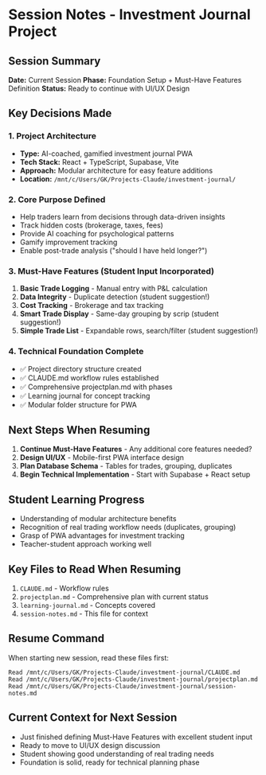 # Session Notes - Investment Journal Project

## Session Summary
**Date:** Current Session
**Phase:** Foundation Setup + Must-Have Features Definition
**Status:** Ready to continue with UI/UX Design

## Key Decisions Made

### 1. Project Architecture
- **Type:** AI-coached, gamified investment journal PWA
- **Tech Stack:** React + TypeScript, Supabase, Vite
- **Approach:** Modular architecture for easy feature additions
- **Location:** `/mnt/c/Users/GK/Projects-Claude/investment-journal/`

### 2. Core Purpose Defined
- Help traders learn from decisions through data-driven insights
- Track hidden costs (brokerage, taxes, fees)
- Provide AI coaching for psychological patterns
- Gamify improvement tracking
- Enable post-trade analysis ("should I have held longer?")

### 3. Must-Have Features (Student Input Incorporated)
1. **Basic Trade Logging** - Manual entry with P&L calculation
2. **Data Integrity** - Duplicate detection (student suggestion!)
3. **Cost Tracking** - Brokerage and tax tracking
4. **Smart Trade Display** - Same-day grouping by scrip (student suggestion!)
5. **Simple Trade List** - Expandable rows, search/filter (student suggestion!)

### 4. Technical Foundation Complete
- ✅ Project directory structure created
- ✅ CLAUDE.md workflow rules established
- ✅ Comprehensive projectplan.md with phases
- ✅ Learning journal for concept tracking
- ✅ Modular folder structure for PWA

## Next Steps When Resuming
1. **Continue Must-Have Features** - Any additional core features needed?
2. **Design UI/UX** - Mobile-first PWA interface design
3. **Plan Database Schema** - Tables for trades, grouping, duplicates
4. **Begin Technical Implementation** - Start with Supabase + React setup

## Student Learning Progress
- Understanding of modular architecture benefits
- Recognition of real trading workflow needs (duplicates, grouping)
- Grasp of PWA advantages for investment tracking
- Teacher-student approach working well

## Key Files to Read When Resuming
1. `CLAUDE.md` - Workflow rules
2. `projectplan.md` - Comprehensive plan with current status
3. `learning-journal.md` - Concepts covered
4. `session-notes.md` - This file for context

## Resume Command
When starting new session, read these files first:
```
Read /mnt/c/Users/GK/Projects-Claude/investment-journal/CLAUDE.md
Read /mnt/c/Users/GK/Projects-Claude/investment-journal/projectplan.md
Read /mnt/c/Users/GK/Projects-Claude/investment-journal/session-notes.md
```

## Current Context for Next Session
- Just finished defining Must-Have Features with excellent student input
- Ready to move to UI/UX design discussion
- Student showing good understanding of real trading needs
- Foundation is solid, ready for technical planning phase